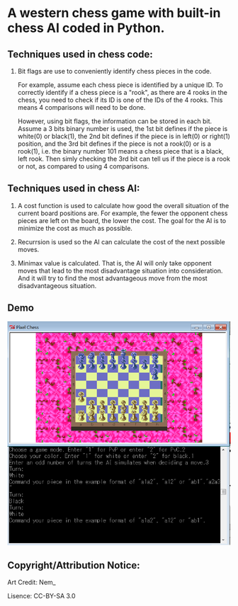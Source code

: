 # A western chess game with built-in chess AI coded in Python.

## Techniques used in chess code:

1.	Bit flags are use to conveniently identify chess pieces in the code.

	For example, assume each chess piece is identified by a unique ID. To correctly identify if a chess piece is a "rook", as there are 4 rooks in the chess, you need to check if its ID is one of the IDs of the 4 rooks. This means 4 comparisons will need to be done.

	However, using bit flags, the information can be stored in each bit. Assume a 3 bits binary number is used, the 1st bit defines if the piece is white(0) or black(1), the 2nd bit defines if the piece is in left(0) or right(1) position, and the 3rd bit defines if the piece is not a rook(0) or is a rook(1), i.e. the binary number 101 means a chess piece that is a black, left rook. Then simly checking the 3rd bit can tell us if the piece is a rook or not, as compared to using 4 comparisons.

## Techniques used in chess AI:

1.	A cost function is used to calculate how good the overall situation of the current board positions are. For example, the fewer
	the opponent chess pieces are left on the board, the lower the cost. The goal for the AI is to minimize the cost as much as possible.

2.	Recurrsion is used so the AI can calculate the cost of the next possible moves.

3.	Minimax value is calculated. That is, the AI will only take opponent moves that lead to the most disadvantage situation into 
	consideration. And it will try to find the most advantageous move from the most disadvantageous situation.

## Demo
![](./demo.png)

## Copyright/Attribution Notice:

Art Credit: Nem_ 

Lisence: CC-BY-SA 3.0
